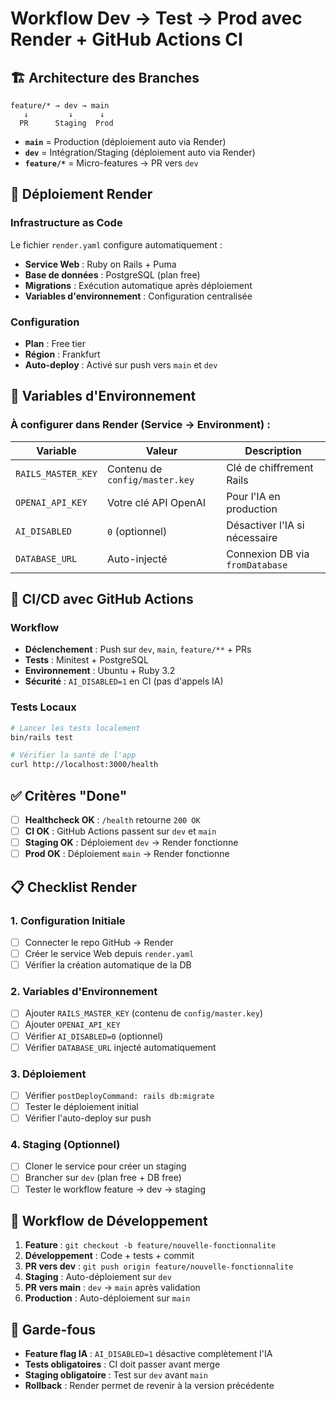 # Workflow Dev → Test → Prod avec Render + GitHub Actions CI

## 🏗️ Architecture des Branches

```
feature/* → dev → main
   ↓         ↓      ↓
  PR      Staging  Prod
```

- **`main`** = Production (déploiement auto via Render)
- **`dev`** = Intégration/Staging (déploiement auto via Render)
- **`feature/*`** = Micro-features → PR vers `dev`

## 🚀 Déploiement Render

### Infrastructure as Code
Le fichier `render.yaml` configure automatiquement :
- **Service Web** : Ruby on Rails + Puma
- **Base de données** : PostgreSQL (plan free)
- **Migrations** : Exécution automatique après déploiement
- **Variables d'environnement** : Configuration centralisée

### Configuration
- **Plan** : Free tier
- **Région** : Frankfurt
- **Auto-deploy** : Activé sur push vers `main` et `dev`

## 🔧 Variables d'Environnement

### À configurer dans Render (Service → Environment) :

| Variable | Valeur | Description |
|----------|---------|-------------|
| `RAILS_MASTER_KEY` | Contenu de `config/master.key` | Clé de chiffrement Rails |
| `OPENAI_API_KEY` | Votre clé API OpenAI | Pour l'IA en production |
| `AI_DISABLED` | `0` (optionnel) | Désactiver l'IA si nécessaire |
| `DATABASE_URL` | Auto-injecté | Connexion DB via `fromDatabase` |

## 🧪 CI/CD avec GitHub Actions

### Workflow
- **Déclenchement** : Push sur `dev`, `main`, `feature/**` + PRs
- **Tests** : Minitest + PostgreSQL
- **Environnement** : Ubuntu + Ruby 3.2
- **Sécurité** : `AI_DISABLED=1` en CI (pas d'appels IA)

### Tests Locaux
```bash
# Lancer les tests localement
bin/rails test

# Vérifier la santé de l'app
curl http://localhost:3000/health
```

## ✅ Critères "Done"

- [ ] **Healthcheck OK** : `/health` retourne `200 OK`
- [ ] **CI OK** : GitHub Actions passent sur `dev` et `main`
- [ ] **Staging OK** : Déploiement `dev` → Render fonctionne
- [ ] **Prod OK** : Déploiement `main` → Render fonctionne

## 📋 Checklist Render

### 1. Configuration Initiale
- [ ] Connecter le repo GitHub → Render
- [ ] Créer le service Web depuis `render.yaml`
- [ ] Vérifier la création automatique de la DB

### 2. Variables d'Environnement
- [ ] Ajouter `RAILS_MASTER_KEY` (contenu de `config/master.key`)
- [ ] Ajouter `OPENAI_API_KEY`
- [ ] Vérifier `AI_DISABLED=0` (optionnel)
- [ ] Vérifier `DATABASE_URL` injecté automatiquement

### 3. Déploiement
- [ ] Vérifier `postDeployCommand: rails db:migrate`
- [ ] Tester le déploiement initial
- [ ] Vérifier l'auto-deploy sur push

### 4. Staging (Optionnel)
- [ ] Cloner le service pour créer un staging
- [ ] Brancher sur `dev` (plan free + DB free)
- [ ] Tester le workflow feature → dev → staging

## 🔄 Workflow de Développement

1. **Feature** : `git checkout -b feature/nouvelle-fonctionnalite`
2. **Développement** : Code + tests + commit
3. **PR vers dev** : `git push origin feature/nouvelle-fonctionnalite`
4. **Staging** : Auto-déploiement sur `dev`
5. **PR vers main** : `dev` → `main` après validation
6. **Production** : Auto-déploiement sur `main`

## 🚨 Garde-fous

- **Feature flag IA** : `AI_DISABLED=1` désactive complètement l'IA
- **Tests obligatoires** : CI doit passer avant merge
- **Staging obligatoire** : Test sur `dev` avant `main`
- **Rollback** : Render permet de revenir à la version précédente
